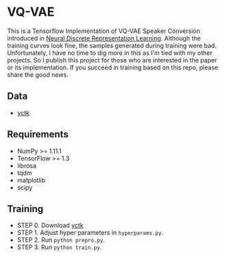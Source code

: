 # VQ-VAE

This is a Tensorflow Implementation of VQ-VAE Speaker Conversion introduced in [Neural Discrete Representation Learning](https://arxiv.org/abs/1711.00937). Although the training curves look fine, the samples generated during training were bad. Unfortunately, I have no time to dig more in this as I'm tied with my other projects. So I publish this project for those who are interested in the paper or its implementation. If you succeed in training based on this repo, please share the good news.

## Data
  * [vctk](http://homepages.inf.ed.ac.uk/jyamagis/page3/page58/page58.html)


## Requirements

  * NumPy >= 1.11.1
  * TensorFlow >= 1.3
  * librosa
  * tqdm
  * matplotlib
  * scipy


## Training
  * STEP 0. Download [vctk](http://homepages.inf.ed.ac.uk/jyamagis/page3/page58/page58.html)
  * STEP 1. Adjust hyper parameters in `hyperparams.py`. 
  * STEP 2. Run `python prepro.py`. 
  * STEP 3. Run `python train.py`.

